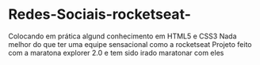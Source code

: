 # Redes-Sociais-rocketseat-
Colocando em prática algund conhecimento em HTML5 e CSS3 
Nada melhor do que ter uma equipe sensacional como a rocketseat
Projeto feito com a maratona explorer 2.0 e tem sido irado maratonar com eles

